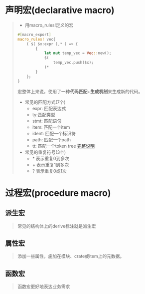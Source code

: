 # 声明宏(declarative macro)
> * 用macro_rules!定义的宏
> ```Rust
> #[macro_export]
> macro_rules! vec{
>     ( $( $x:expr ),* ) => {
>         {
>             let mut temp_vec = Vec::new();
>             $(
>                 temp_vec.push($x);
>             )*
>         }
>     };
> }
> ```
> 宏整体上来说，使用了一种**代码匹配**+**生成机制**来生成新的代码。
> * 常见的匹配方式(7个)
>     * expr: 匹配表达式
>     * ty:匹配类型
>     * stmt: 匹配语句
>     * item: 匹配一个item
>     * ident: 匹配一个标识符
>     * path: 匹配一个path
>     * tt: 匹配一个token tree
> [完整说明](https://doc.rust-lang.org/stable/reference/macros-by-example.html)
> * 常见的重复符号(3个)
>     * \* 表示重复0到多次
>     * \+ 表示重复1到多次
>     * ? 表示重复0或1次
# 过程宏(procedure macro)
## 派生宏
> 常见的结构体上的derive标注就是派生宏
## 属性宏
> 添加一些属性，施加在模块、crate或item上的元数据。
## 函数宏
> 函数宏更好地表达业务需求
